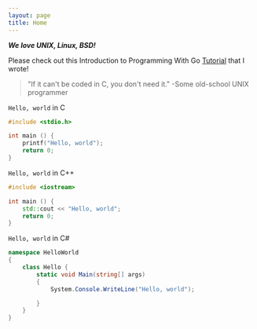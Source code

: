 ```yaml
---
layout: page
title: Home
---
```


**_We love UNIX, Linux, BSD!_**

Please check out this Introduction to Programming With Go [Tutorial](/go_tutorial/start.html) that I wrote!

> "If it can't be coded in C, you don't need it."
> -Some old-school UNIX programmer

`Hello, world` in C
```c
#include <stdio.h>

int main () {
    printf("Hello, world");
    return 0;
}
```

`Hello, world` in C++
```c++
#include <iostream>

int main () {
    std::cout << "Hello, world";
    return 0;
}
```

`Hello, world` in C#
```c#
namespace HelloWorld
{
    class Hello {
        static void Main(string[] args)
        {
            System.Console.WriteLine("Hello, world");

        }
    }
}
```
